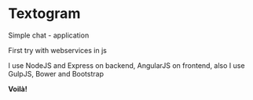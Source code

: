 # Textogram
<p>Simple chat - application</p>
<p>First try with webservices in js</p>
<p>I use NodeJS and Express on backend, AngularJS on frontend, also I use GulpJS, Bower and Bootstrap</p>
<p><b>Voilà!</b></p>
